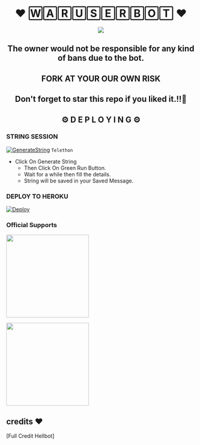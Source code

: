 <h1 align="center">❤️ 🅆🄰🅁🅄🅂🄴🅁🄱🄾🅃 ❤️</h1>

<p align="center">
  <img src="https://telegra.ph/file/4b0a3d49d8bf1e2e85fea.png">
</p>

  <h2 align= "center" >The owner would not be responsible for any kind of bans due to the bot.</h2>
  
<h2 align="center">FORK AT  YOUR OUR OWN RISK</h1>

<h2 align ="center">Don't forget to star this repo if you liked it.!!💝</h2>

<h2 align="center">⚙️ D E P L O Y I N G ⚙️</h2>




<h3>  STRING SESSION  </h3>
  
 
[![GenerateString](https://img.shields.io/badge/repl.it-generateString-yellowgreen)](https://generatestringsession.xabhish3k.repl.run) ``Telethon``


- Click On Generate String
    - Then Click On Green Run Button.
    - Wait for a while then fill the details.
    - String will be saved in your Saved Message.


<h3> DEPLOY TO HEROKU </h3>

[![Deploy](https://www.herokucdn.com/deploy/button.svg)](https://heroku.com/deploy)


### Official Supports

   <a href="https://t.me/waruserbot"><img src="https://img.shields.io/badge/Channel%20Support%3F-yes-green?&style=flat-square?&logo=telegram" width=220px></a></p>
   <a href="https://t.me/waruserbotsupport"><img src="https://img.shields.io/badge/Group%20Support%3F-yes-green?&style=flat-square?&logo=telegram" width=220px></a></p>



## credits ❤️

[Full Credit Hellbot]

















